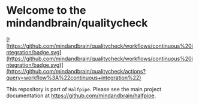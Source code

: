 Welcome to the mindandbrain/qualitycheck
========================================

[![https://github.com/mindandbrain/qualitycheck/workflows/continuous%20integration/badge.svg](https://github.com/mindandbrain/qualitycheck/workflows/continuous%20integration/badge.svg)](https://github.com/mindandbrain/qualitycheck/actions?query=workflow%3A%22continuous+integration%22)

This repository is part of `Halfpipe`. Please see the main project documentation
at <https://github.com/mindandbrain/halfpipe>.
